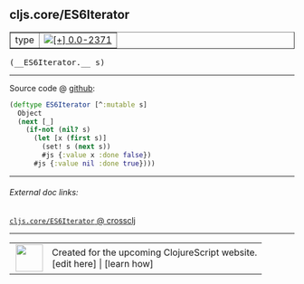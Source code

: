 ## cljs.core/ES6Iterator



 <table border="1">
<tr>
<td>type</td>
<td><a href="https://github.com/cljsinfo/cljs-api-docs/tree/0.0-2371"><img valign="middle" alt="[+] 0.0-2371" title="Added in 0.0-2371" src="https://img.shields.io/badge/+-0.0--2371-lightgrey.svg"></a> </td>
</tr>
</table>


 <samp>
(__ES6Iterator.__ s)<br>
</samp>

---







Source code @ [github](https://github.com/clojure/clojurescript/blob/r2411/src/cljs/cljs/core.cljs#L709-L716):

```clj
(deftype ES6Iterator [^:mutable s]
  Object
  (next [_]
    (if-not (nil? s)
      (let [x (first s)]
        (set! s (next s))
        #js {:value x :done false})
      #js {:value nil :done true})))
```

<!--
Repo - tag - source tree - lines:

 <pre>
clojurescript @ r2411
└── src
    └── cljs
        └── cljs
            └── <ins>[core.cljs:709-716](https://github.com/clojure/clojurescript/blob/r2411/src/cljs/cljs/core.cljs#L709-L716)</ins>
</pre>

-->

---



###### External doc links:

[`cljs.core/ES6Iterator` @ crossclj](http://crossclj.info/fun/cljs.core.cljs/ES6Iterator.html)<br>

---

 <table>
<tr><td>
<img valign="middle" align="right" width="48px" src="http://i.imgur.com/Hi20huC.png">
</td><td>
Created for the upcoming ClojureScript website.<br>
[edit here] | [learn how]
</td></tr></table>

[edit here]:https://github.com/cljsinfo/cljs-api-docs/blob/master/cljsdoc/cljs.core/ES6Iterator.cljsdoc
[learn how]:https://github.com/cljsinfo/cljs-api-docs/wiki/cljsdoc-files

<!--

This information was too distracting to show to readers, but I'll leave it
commented here since it is helpful to:

- pretty-print the data used to generate this document
- and show how to retrieve that data



The API data for this symbol:

```clj
{:ns "cljs.core",
 :name "ES6Iterator",
 :type "type",
 :signature ["[s]"],
 :source {:code "(deftype ES6Iterator [^:mutable s]\n  Object\n  (next [_]\n    (if-not (nil? s)\n      (let [x (first s)]\n        (set! s (next s))\n        #js {:value x :done false})\n      #js {:value nil :done true})))",
          :title "Source code",
          :repo "clojurescript",
          :tag "r2411",
          :filename "src/cljs/cljs/core.cljs",
          :lines [709 716]},
 :full-name "cljs.core/ES6Iterator",
 :full-name-encode "cljs.core/ES6Iterator",
 :history [["+" "0.0-2371"]]}

```

Retrieve the API data for this symbol:

```clj
;; from Clojure REPL
(require '[clojure.edn :as edn])
(-> (slurp "https://raw.githubusercontent.com/cljsinfo/cljs-api-docs/catalog/cljs-api.edn")
    (edn/read-string)
    (get-in [:symbols "cljs.core/ES6Iterator"]))
```

-->
